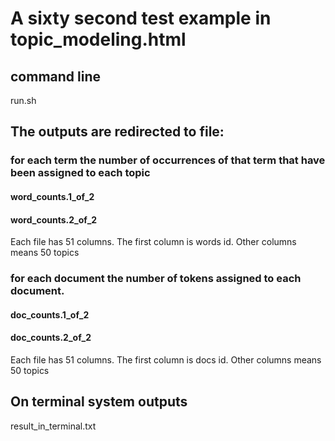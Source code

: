 # A sixty second test example in topic_modeling.html

## command line
run.sh

## The outputs are redirected to file:
### for each term the number of occurrences of that term that have been assigned to each topic 
#### word_counts.1_of_2 
#### word_counts.2_of_2

Each file has 51 columns. The first column is words id. Other columns means  50 topics

### for each document the number of tokens assigned to each document.
#### doc_counts.1_of_2 
#### doc_counts.2_of_2

Each file has 51 columns. The first column is docs id. Other columns means  50 topics

## On terminal system outputs
result_in_terminal.txt
